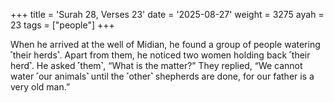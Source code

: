 +++
title = 'Surah 28, Verses 23'
date = '2025-08-27'
weight = 3275
ayah = 23
tags = ["people"]
+++

When he arrived at the well of Midian, he found a group of people watering ˹their herds˺. Apart from them, he noticed two women holding back ˹their herd˺. He asked ˹them˺, “What is the matter?” They replied, “We cannot water ˹our animals˺ until the ˹other˺ shepherds are done, for our father is a very old man.”